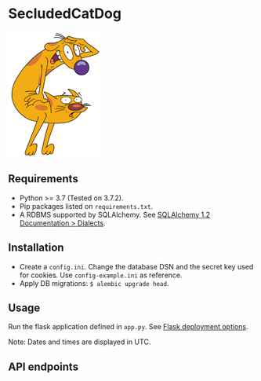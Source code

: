 # SecludedCatDog

![CatDog](catdog.png)


## Requirements

- Python >= 3.7 (Tested on 3.7.2).
- Pip packages listed on `requirements.txt`.
- A RDBMS supported by SQLAlchemy. See [SQLAlchemy 1.2 Documentation > Dialects](https://docs.sqlalchemy.org/en/latest/dialects/index.html).


## Installation

- Create a `config.ini`. Change the database DSN and the secret key used for cookies. Use `config-example.ini` as reference.
- Apply DB migrations: `$ alembic upgrade head`.


## Usage

Run the flask application defined in `app.py`. See [Flask deployment options](http://flask.pocoo.org/docs/1.0/deploying/).

Note: Dates and times are displayed in UTC.


## API endpoints

